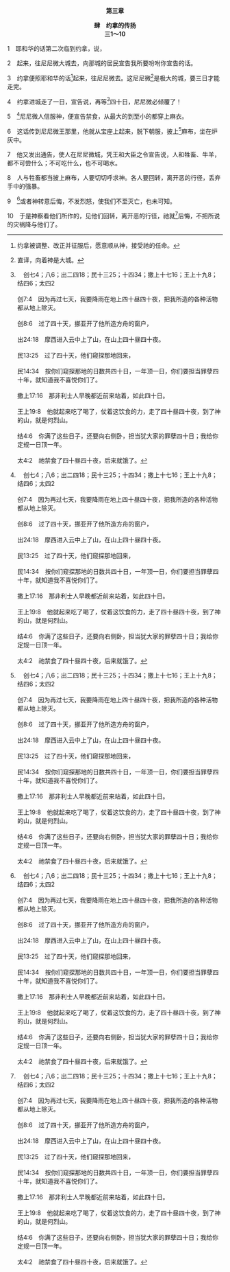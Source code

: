 <p style="text-align:center;font-weight:bold;">第三章</p>

<p style="text-align:center;font-weight:bold;">肆　约拿的传扬<br>三1～10</p>

1　耶和华的话第二次临到约拿，说，

2　起来，往尼尼微大城去，向那城的居民宣告我所要吩咐你宣告的话。

3　约拿便照耶和华的话[^1]起来，往尼尼微去。这尼尼微[^2]是极大的城，要三日才能走完。

[^1]:约拿被调整、改正并征服后，愿意顺从神，接受祂的任命。

[^2]:直译，向着神是大城。

4　约拿进城走了一日，宣告说，再等[^a]四十日，尼尼微必倾覆了！

[^a]:　创七4；八6；出二四18；民十三25；十四34；撒上十七16；王上十九8；结四6；太四2<br><br>创7:4　因为再过七天，我要降雨在地上四十昼四十夜，把我所造的各种活物都从地上除灭。<br><br>创8:6　过了四十天，挪亚开了他所造方舟的窗户，<br><br>出24:18　摩西进入云中上了山，在山上四十昼四十夜。<br><br>民13:25　过了四十天，他们窥探那地回来，<br><br>民14:34　按你们窥探那地的日数共四十日，一年顶一日，你们要担当罪孽四十年，就知道我不喜悦你们了。<br><br>撒上17:16　那非利士人早晚都近前来站着，如此四十日。<br><br>王上19:8　他就起来吃了喝了，仗着这饮食的力，走了四十昼四十夜，到了神的山，就是何烈山。<br><br>结4:6　你满了这些日子，还要向右侧卧，担当犹大家的罪孽四十日；我给你定规一日顶一年。<br><br>太4:2　祂禁食了四十昼四十夜，后来就饿了。

5　[^a]尼尼微人信服神，便宣告禁食，从最大的到至小的都穿上麻衣。

[^a]:　太十二41；路十一32<br><br>太12:41　在审判的时候，尼尼微人要同这世代站起来，并要定这世代的罪，因为他们听了约拿所传扬的，就悔改了。看哪，在这里有比约拿更大的。<br><br>路11:32　在审判的时候，尼尼微人要同这世代站起来，并要定这世代的罪，因为他们听了约拿所传扬的，就悔改了。看哪，在这里有比约拿更大的。

6　这话传到尼尼微王那里，他就从宝座上起来，脱下朝服，披上[^a]麻布，坐在炉灰中。

[^a]:　斯四1；耶六26；但九3；太十一21；路十13<br><br>斯4:1　末底改知道所发生的这一切事，就撕裂衣服，穿麻衣，蒙灰尘，在城中行走，大声哀号。<br><br>耶6:26　我的百姓啊，应当腰束麻布，辊在灰中。你要悲伤如丧独生子，痛痛哭号；因为灭命的要忽然临到我们。<br><br>但9:3　我便禁食，披麻蒙灰，面向主神寻求，祷告、恳求。<br><br>太11:21　哥拉汛哪，你有祸了！伯赛大啊，你有祸了！因为在你们中间所行的异能，若行在推罗、西顿，她们早已披麻蒙灰悔改了。<br><br>路10:13　哥拉汛哪，你有祸了！伯赛大啊，你有祸了！因为在你们中间所行的异能，若行在推罗、西顿，她们早已披麻蒙灰，坐在地上悔改了。

7　他又发出通告，使人在尼尼微城，凭王和大臣之令宣告说，人和牲畜、牛羊，都不可尝什么；不可吃什么，也不可喝水。

8　人与牲畜都当披上麻布，人要切切呼求神。各人要回转，离开恶的行径，丢弃手中的强暴。

9　[^a]或者神转意后悔，不发烈怒，使我们不至灭亡，也未可知。

[^a]:　撒上十二22；珥二14<br><br>撒上12:22　耶和华既喜悦把你们作成祂的子民，就必因祂的大名不撇弃祂的子民。<br><br>珥2:14　或者祂转意后悔，留下祝福，就是留下献给耶和华你们神的素祭和奠祭，也未可知。

10　于是神察看他们所作的，见他们回转，离开恶的行径，祂就[^a]后悔，不把所说的灾祸降与他们了。

[^a]:　耶十八8；珥二13；摩七3；6<br><br>耶18:8　我所说的那一邦，若是回转离开他们的恶，我就必后悔，不将我要行的灾祸降与他们。<br><br>珥2:13　你们要撕裂心肠，不要撕裂衣服，并要归向耶和华你们的神，因为祂有恩典，有怜恤，不轻易发怒，有丰盛的慈爱，并且后悔，不降所说的灾。<br><br>摩7:3　耶和华就为此后悔：耶和华说，这灾必不发生。<br><br>摩7:6　耶和华就为此后悔：主耶和华说，这灾也必不发生。


